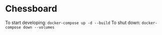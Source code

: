 # Chessboard

To start developing: `docker-compose up -d --build`
To shut down: `docker-compose down --volumes`
